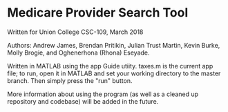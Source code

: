 # Medicare Provider Search Tool
Written for Union College CSC-109, March 2018

Authors: Andrew James, Brendan Pritikin, Julian Trust Martin, Kevin Burke, Molly Brogie, and Oghenerhona (Rhona) Eseyade.

Written in MATLAB using the app Guide utiity.
taxes.m is the current app file; to run, open it in MATLAB and set your working directory to the master branch. Then simply press the "run" button.

More information about using the program (as well as a cleaned up repository and codebase) will be added in the future.
